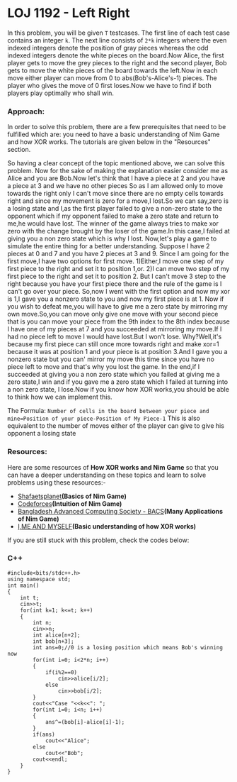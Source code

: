 # LOJ 1192 - Left Right

In this problem, you will be given `T` testcases. The first line of each test case contains an integer `k`. The next line consists of `2*k` integers where the even indexed integers denote the position of gray pieces whereas the odd indexed integers denote the white pieces on the board.Now Alice, the first player gets to move the grey pieces to the right and the second player, Bob gets to move the white pieces of the board towards the left.Now in each move either player can move from 0 to abs(Bob's-Alice's-1) pieces.
The player who gives the move of 0 first loses.Now we have to find if both players play optimally who shall win.


### Approach:
In order to solve this problem, there are a few prerequisites that need to be fulfilled which are: you need to have a basic understanding of Nim Game and how XOR works. The tutorials are given below in the "Resources" section.

So having a clear concept of the topic mentioned above, we can solve this problem.
Now for the sake of making the explanation easier consider me as Alice and you are Bob.Now let's think that I have a piece at 2 and you have a piece at 3 and we have no other pieces
So as I am allowed only to move towards the right only I can't move since there are no empty cells towards right and since my movement is zero for a move,I lost.So we can say,zero is a losing state and I,as the first player failed to give a non-zero state to the opponent which if my opponent failed to make a zero state and return to me,he would
have lost.
The winner of the game always tries to make xor zero with the change brought by the loser of the game.In this case,I failed at giving you a non zero state which is why I lost.
Now,let's play a game to simulate the entire thing for a better understanding.
Suppose I have 2 pieces at 0 and 7 and you have 2 pieces at 3 and 9.
Since I am going for the first move,I have two options for first move.
1)Either,I move one step of my first piece to the right and set it to position 1,or.
2)I can move two step of my first piece to the right and set it to position 2.
But I can't move 3 step to the right because you have your first piece there and the rule of the game is I can't go over your piece.
So,now I went with the first option and now my xor is 1,I gave you a nonzero state to you and now my first piece is at 1. Now if you wish to defeat me,you will have to give me a zero state by mirroring my own move.So,you can move only give one move with your second piece that is you can move your piece from the 9th index to the 8th index because I have one of my pieces at 7 and you succeeded at mirroring my move.If I had no piece left to move I would have lost.But I won't lose. Why?Well,it's because my first piece can still once more towards right and make xor=1 because it was at position 1 and your piece is at position 3.And I gave you a nonzero state but you can' mirror my move this time since you have no piece left to move and that's why you lost the game.
In the end,if I succeeded at giving you a  non zero state which you failed at giving me a zero state,I win and if you gave me a zero state which I failed at turning into a non zero state, I lose.Now if you know how XOR works,you should be able to think how we can implement this.

The Formula:
```Number of cells in the board between your piece and mine=Position of your piece-Position of My Piece-1```
This is also equivalent to the number of moves either of the player can give to give his opponent a  losing state

### Resources:
Here are some resources of **How XOR works and Nim Game** so that you can have a deeper understanding on these topics and learn to solve problems using these resources:-

- [Shafaetsplanet](http://www.shafaetsplanet.com/?p=2608)**(Basics of Nim Game)**
- [Codeforces](https://codeforces.com/blog/entry/66040)**(Intuition of Nim Game)**
- [Bangladesh Advanced Computing Society - BACS](https://www.youtube.com/watch?v=2GoUYpQlAUY&t=9419s)**(Many Applications of Nim Game)**
- [I,ME AND MYSELF](http://zobayer.blogspot.com/2009/12/bitwise-operations-in-cc-part-1.html)**(Basic understanding of how XOR works)**

If you are still stuck with this problem, check the codes below:

### C++
```
#include<bits/stdc++.h>
using namespace std;
int main()
{
    int t;
    cin>>t;
    for(int k=1; k<=t; k++)
    {
        int n;
        cin>>n;
        int alice[n+2];
        int bob[n+3];
        int ans=0;//0 is a losing position which means Bob's winning now
        for(int i=0; i<2*n; i++)
        {
            if(i%2==0)
                cin>>alice[i/2];
            else
                cin>>bob[i/2];
        }
        cout<<"Case "<<k<<": ";
        for(int i=0; i<n; i++)
        {
            ans^=(bob[i]-alice[i]-1);
        }
        if(ans)
            cout<<"Alice";
        else
            cout<<"Bob";
        cout<<endl;
    }
}
```
